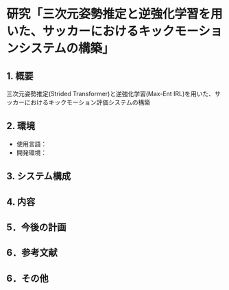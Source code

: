 # 研究「三次元姿勢推定と逆強化学習を用いた、サッカーにおけるキックモーションシステムの構築」

## 1. 概要
三次元姿勢推定(Strided Transformer)と逆強化学習(Max-Ent IRL)を用いた、サッカーにおけるキックモーション評価システムの構築  


## 2. 環境
- 使用言語：
- 開発環境：

## 3. システム構成

## 4. 内容

## 5．今後の計画

## 6．参考文献

## 6．その他
